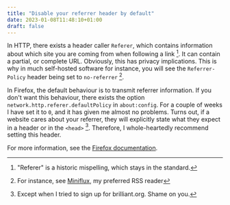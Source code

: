 ```yaml
---
title: "Disable your referrer header by default"
date: 2023-01-08T11:48:10+01:00
draft: false
---
```


In HTTP, there exists a header caller `Referer`, which contains information about which site you are coming from when following a link [^1].
It can contain a partial, or complete URL.
Obviously, this has privacy implications.
This is why in much self-hosted software for instance, you will see the `Referrer-Policy` header being set to `no-referrer` [^2].

In Firefox, the default behaviour is to transmit referrer information.
If you don't want this behaviour, there exists the option `network.http.referer.defaultPolicy` in `about:config`.
For a couple of weeks I have set it to `0`, and it has given me almost no problems.
Turns out, if a website cares about your referrer, they will explicitly state what they expect in a header or in the `<head>` [^3].
Therefore, I whole-heartedly recommend setting this header.

For more information, see the [Firefox documentation](https://developer.mozilla.org/en-US/docs/Web/HTTP/Headers/Referrer-Policy).

[^1]: "Referer" is a historic mispelling, which stays in the standard.
[^2]: For instance, see [Miniflux](https://github.com/miniflux/v2/blob/992422c91f2fc90949d8cd9511622bffaa270ae6/http/response/builder.go#L95), my preferred RSS reader
[^3]: Except when I tried to sign up for brilliant.org. Shame on you.
